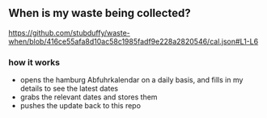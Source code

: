 ## When is my waste being collected?
  https://github.com/stubduffy/waste-when/blob/416ce55afa8d10ac58c1985fadf9e228a2820546/cal.json#L1-L6
  
  ### how it works
  - opens the hamburg Abfuhrkalendar on a daily basis, and fills in my details to see the latest dates
  - grabs the relevant dates and stores them
  - pushes the update back to this repo
  
